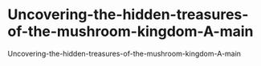 # Uncovering-the-hidden-treasures-of-the-mushroom-kingdom-A-main
Uncovering-the-hidden-treasures-of-the-mushroom-kingdom-A-main
